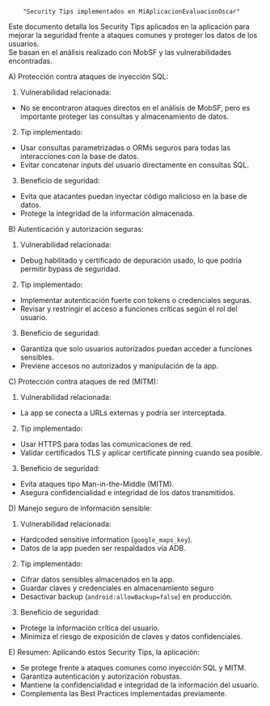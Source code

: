         "Security Tips implementados en MiAplicacionEvaluacionOscar"

Este documento detalla los Security Tips aplicados en la aplicación para mejorar la seguridad frente a ataques comunes y proteger los datos de los usuarios.  
Se basan en el análisis realizado con MobSF y las vulnerabilidades encontradas.

A) Protección contra ataques de inyección SQL:
1. Vulnerabilidad relacionada:  
- No se encontraron ataques directos en el análisis de MobSF, pero es importante  proteger las consultas y almacenamiento de datos.
2. Tip implementado:
- Usar consultas parametrizadas o ORMs seguros para todas las interacciones con la base de datos.  
- Evitar concatenar inputs del usuario directamente en consultas SQL.
3. Beneficio de seguridad:
- Evita que atacantes puedan inyectar código malicioso en la base de datos.  
- Protege la integridad de la información almacenada.

B) Autenticación y autorización seguras:
1. Vulnerabilidad relacionada:
- Debug habilitado y certificado de depuración usado, lo que podría permitir bypass de seguridad.
2. Tip implementado:  
- Implementar autenticación fuerte con tokens o credenciales seguras.  
- Revisar y restringir el acceso a funciones críticas según el rol del usuario.  
3. Beneficio de seguridad:  
- Garantiza que solo usuarios autorizados puedan acceder a funciones sensibles.  
- Previene accesos no autorizados y manipulación de la app.

C) Protección contra ataques de red (MITM):
1. Vulnerabilidad relacionada:  
- La app se conecta a URLs externas y podría ser interceptada.
2. Tip implementado:  
- Usar HTTPS para todas las comunicaciones de red.  
- Validar certificados TLS y aplicar certificate pinning cuando sea posible.
3. Beneficio de seguridad:  
- Evita ataques tipo Man-in-the-Middle (MITM).  
- Asegura confidencialidad e integridad de los datos transmitidos.

D) Manejo seguro de información sensible:
1. Vulnerabilidad relacionada:
- Hardcoded sensitive information (`google_maps_key`).  
- Datos de la app pueden ser respaldados vía ADB.
2. Tip implementado:
- Cifrar datos sensibles almacenados en la app.  
- Guardar claves y credenciales en almacenamiento seguro  
- Desactivar backup (`android:allowBackup=false`) en producción.
3. Beneficio de seguridad:
- Protege la información crítica del usuario.  
- Minimiza el riesgo de exposición de claves y datos confidenciales.

E) Resumen:
Aplicando estos Security Tips, la aplicación:  
- Se protege frente a ataques comunes como inyección SQL y MITM.  
- Garantiza autenticación y autorización robustas.  
- Mantiene la confidencialidad e integridad de la información del usuario.  
- Complementa las Best Practices implementadas previamente.
